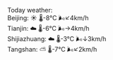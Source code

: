 Today weather:  
Beijing: ☀️   🌡️-8°C 🌬️↙4km/h  
Tianjin: ☁️   🌡️-6°C 🌬️→4km/h  
Shijiazhuang: ☁️   🌡️-3°C 🌬️↓3km/h  
Tangshan: ⛅️  🌡️-7°C 🌬️↙2km/h  
